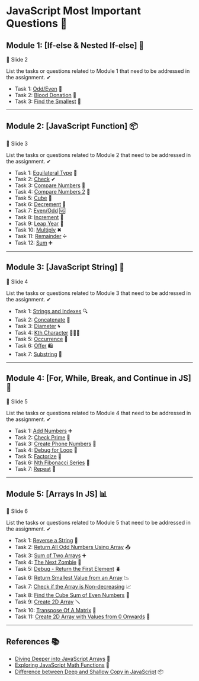 # JavaScript Most Important Questions 🚀

## Module 1: [If-else & Nested If-else] 🧮
   📜 Slide 2

List the tasks or questions related to Module 1 that need to be addressed in the assignment. ✔

- Task 1: [Odd/Even](https://github.com/Kushal997-das/JavaScript-Assignment-Questions/blob/main/If-else%20Questions/Odd_even.txt) 🔄
- Task 2: [Blood Donation](https://github.com/Kushal997-das/JavaScript-Assignment-Questions/blob/main/If-else%20Questions/blooddonation.txt) 💉
- Task 3: [Find the Smallest](https://github.com/Kushal997-das/JavaScript-Assignment-Questions/blob/main/If-else%20Questions/find_smallest.txt) 🧐

-------

## Module 2: [JavaScript Function] 📦
   📜 Slide 3

List the tasks or questions related to Module 2 that need to be addressed in the assignment. ✔

- Task 1: [Equilateral Type](https://github.com/Kushal997-das/JavaScript-Assignment-Questions/blob/main/Slide3/EquilateralType.txt) 📐
- Task 2: [Check](https://github.com/Kushal997-das/JavaScript-Assignment-Questions/blob/main/Slide3/check.txt) ✔
- Task 3: [Compare Numbers](https://github.com/Kushal997-das/JavaScript-Assignment-Questions/blob/main/Slide3/comparenumber.txt) 🔢
- Task 4: [Compare Numbers 2](https://github.com/Kushal997-das/JavaScript-Assignment-Questions/blob/main/Slide3/comparenumber2.txt) 🔄
- Task 5: [Cube](https://github.com/Kushal997-das/JavaScript-Assignment-Questions/blob/main/Slide3/cube.txt) 🎲
- Task 6: [Decrement](https://github.com/Kushal997-das/JavaScript-Assignment-Questions/blob/main/Slide3/decrement.txt) 🔽
- Task 7: [Even/Odd](https://github.com/Kushal997-das/JavaScript-Assignment-Questions/blob/main/Slide3/even_odd.txt) 🆚
- Task 8: [Increment](https://github.com/Kushal997-das/JavaScript-Assignment-Questions/blob/main/Slide3/increment.txt) 🔼
- Task 9: [Leap Year](https://github.com/Kushal997-das/JavaScript-Assignment-Questions/blob/main/Slide3/leapyear.txt) 📅
- Task 10: [Multiply](https://github.com/Kushal997-das/JavaScript-Assignment-Questions/blob/main/Slide3/multiply.txt) ✖
- Task 11: [Remainder](https://github.com/Kushal997-das/JavaScript-Assignment-Questions/blob/main/Slide3/remainder.txt) ➗
- Task 12: [Sum](https://github.com/Kushal997-das/JavaScript-Assignment-Questions/blob/main/Slide3/sum.txt) ➕

-------

## Module 3: [JavaScript String] 🧵
   📜 Slide 4

List the tasks or questions related to Module 3 that need to be addressed in the assignment. ✔

- Task 1: [Strings and Indexes](https://github.com/Kushal997-das/JavaScript-Assignment-Questions/blob/main/slide4/StringsandIndexes.txt) 🔍
- Task 2: [Concatenate](https://github.com/Kushal997-das/JavaScript-Assignment-Questions/blob/main/slide4/concat.txt) 🧷
- Task 3: [Diameter](https://github.com/Kushal997-das/JavaScript-Assignment-Questions/blob/main/slide4/diameter.txt) 🌀
- Task 4: [Kth Character](https://github.com/Kushal997-das/JavaScript-Assignment-Questions/blob/main/slide4/kth_character.txt) 🧑‍🤝‍🧑
- Task 5: [Occurrence](https://github.com/Kushal997-das/JavaScript-Assignment-Questions/blob/main/slide4/occerence.txt) 🔄
- Task 6: [Offer](https://github.com/Kushal997-das/JavaScript-Assignment-Questions/blob/main/slide4/offer.txt) 🛍️
- Task 7: [Substring](https://github.com/Kushal997-das/JavaScript-Assignment-Questions/blob/main/slide4/substring.txt) 🔗

-------

## Module 4: [For, While, Break, and Continue in JS] 🔄
   📜 Slide 5

List the tasks or questions related to Module 4 that need to be addressed in the assignment. ✔

- Task 1: [Add Numbers](https://github.com/Kushal997-das/JavaScript-Assignment-Questions/blob/main/slide5/Addnumbers.txt) ➕
- Task 2: [Check Prime](https://github.com/Kushal997-das/JavaScript-Assignment-Questions/blob/main/slide5/checkprime.txt) 🌟
- Task 3: [Create Phone Numbers](https://github.com/Kushal997-das/JavaScript-Assignment-Questions/blob/main/slide5/createphonenumber.txt) 📱
- Task 4: [Debug for Loop](https://github.com/Kushal997-das/JavaScript-Assignment-Questions/blob/main/slide5/debug_forloop.txt) 🐜
- Task 5: [Factorize](https://github.com/Kushal997-das/JavaScript-Assignment-Questions/blob/main/slide5/factorize.txt) 🧪
- Task 6: [Nth Fibonacci Series](https://github.com/Kushal997-das/JavaScript-Assignment-Questions/blob/main/slide5/nth%20fibonacci%20series.txt) 🐇
- Task 7: [Repeat](https://github.com/Kushal997-das/JavaScript-Assignment-Questions/blob/main/slide5/reapeat.txt) 🔁

-------

## Module 5: [Arrays In JS] 📊
   📜 Slide 6

List the tasks or questions related to Module 5 that need to be addressed in the assignment. ✔

- Task 1: [Reverse a String](https://github.com/Kushal997-das/JavaScript-Assignment-Questions/blob/main/slide6/reverse.txt) 🔀
- Task 2: [Return All Odd Numbers Using Array](https://github.com/Kushal997-das/JavaScript-Assignment-Questions/blob/main/slide6/return%20all%20odd%20numbers.txt) 📤
- Task 3: [Sum of Two Arrays](https://github.com/Kushal997-das/JavaScript-Assignment-Questions/blob/main/slide6/sum%20of%202%20arrays.txt) ➕
- Task 4: [The Next Zombie](https://github.com/Kushal997-das/JavaScript-Assignment-Questions/blob/main/slide6/The%20next%20zombie.txt) 🧟
- Task 5: [Debug - Return the First Element](https://github.com/Kushal997-das/JavaScript-Assignment-Questions/blob/main/slide6/%5BDebug%5D%20return%20first%20element.txt) 🪲
- Task 6: [Return Smallest Value from an Array](https://github.com/Kushal997-das/JavaScript-Assignment-Questions/blob/main/slide6/smallestvalue.txt) 📉
- Task 7: [Check if the Array is Non-decreasing](https://github.com/Kushal997-das/JavaScript-Assignment-Questions/blob/main/slide6/check%20array%20is%20non-decreasing.txt) 📈
- Task 8: [Find the Cube Sum of Even Numbers](https://github.com/Kushal997-das/JavaScript-Assignment-Questions/blob/main/slide6/cube%20sum%20of%20even%20numbers.txt) 🎲
- Task 9: [Create 2D Array](https://github.com/Kushal997-das/JavaScript-Assignment-Questions/blob/main/slide6/Create2DArray.txt) 🪛
- Task 10: [Transpose Of A Matrix](https://github.com/Kushal997-das/JavaScript-Assignment-Questions/blob/main/slide6/transpose.txt) 🔄
- Task 11: [Create 2D Array with Values from 0 Onwards](https://github.com/Kushal997-das/JavaScript-Assignment-Questions/blob/main/slide6/multidimentionarray.txt) 🚀

-------

## References 📚

- [Diving Deeper into JavaScript Arrays](https://kushaldas.hashnode.dev/diving-deeper-into-javascript-arrays-unleashing-their-power-and-flexibility) 🧮
- [Exploring JavaScript Math Functions](https://kushaldas.hashnode.dev/javascriptmathfunction) 🧮
- [Difference between Deep and Shallow Copy in JavaScript](https://kushaldas.hashnode.dev/difference-between-deep-and-shallow-copy-in-javascript) 📦

